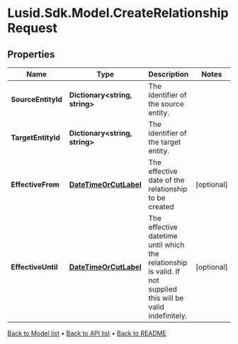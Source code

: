 # Lusid.Sdk.Model.CreateRelationshipRequest

## Properties

Name | Type | Description | Notes
------------ | ------------- | ------------- | -------------
**SourceEntityId** | **Dictionary&lt;string, string&gt;** | The identifier of the source entity. | 
**TargetEntityId** | **Dictionary&lt;string, string&gt;** | The identifier of the target entity. | 
**EffectiveFrom** | [**DateTimeOrCutLabel**](DateTimeOrCutLabel.md) | The effective date of the relationship to be created | [optional] 
**EffectiveUntil** | [**DateTimeOrCutLabel**](DateTimeOrCutLabel.md) | The effective datetime until which the relationship is valid. If not supplied this will be valid indefinitely. | [optional] 

[Back to Model list](../README.md#documentation-for-models) &#8226; [Back to API list](../README.md#documentation-for-api-endpoints) &#8226; [Back to README](../README.md)

